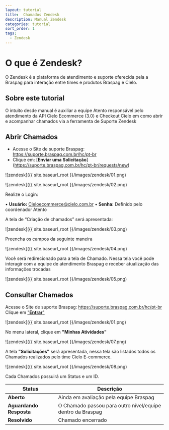 ```yaml
---
layout: tutorial
title:  Chamados Zendesk
description: Manual Zendesk
categories: tutorial
sort_order: 1
tags:
  - Zendesk
---
```


# O que é Zendesk?

O Zendesk é a plataforma de atendimento e suporte oferecida pela a Braspag para interação entre times e produtos Braspag e Cielo.

## Sobre este tutorial

O intuito desde manual é auxiliar a equipe Atento responsável pelo atendimento da API Cielo Ecommerce (3.0) e Checkout Cielo em como abrir e acompanhar chamados via a ferramenta de Suporte Zendesk

## Abrir Chamados

* Acesse o Site de suporte Braspag: <https://suporte.braspag.com.br/hc/pt-br>
* Clique em: [**Enviar uma Solicitação**] (https://suporte.braspag.com.br/hc/pt-br/requests/new)

![zendesk]({{ site.baseurl_root }}/images/zendesk/01.png)

![zendesk]({{ site.baseurl_root }}/images/zendesk/02.png)

Realize o Login:

• **Usuário:** Cieloecommerce@cielo.com.br
• **Senha:** Definido pelo coordenador Atento

A tela de “Criação de chamados” será apresentada:

![zendesk]({{ site.baseurl_root }}/images/zendesk/03.png)

Preencha os campos da seguinte maneira

![zendesk]({{ site.baseurl_root }}/images/zendesk/04.png)

Você será redirecionado para a tela de Chamado. Nessa tela você pode interagir com a equipe de atendimento Braspag e receber atualização das informações trocadas

![zendesk]({{ site.baseurl_root }}/images/zendesk/05.png)

## Consultar Chamados

Acesse o Site de suporte Braspag: <https://suporte.braspag.com.br/hc/pt-br>
Clique em ["**Entrar**"](https://suporte.braspag.com.br/hc/pt-br)

![zendesk]({{ site.baseurl_root }}/images/zendesk/01.png)

No menu lateral, clique em **"Minhas Atividades"**

![zendesk]({{ site.baseurl_root }}/images/zendesk/07.png)

A tela **"Solicitações"** será apresentada, nessa tela são listados todos os Chamados realizados pelo time Cielo E-commerce.

![zendesk]({{ site.baseurl_root }}/images/zendesk/08.png)

Cada Chamados possuirá um Status e um ID. 

| Status                  | Descrição                                                  |
|-------------------------|------------------------------------------------------------|
| **Aberto**              | Ainda em avaliação pela equipe Braspag                     |
| **Aguardando Resposta** | O Chamado passou para outro nível/equipe dentro da Braspag |
| **Resolvido**           | Chamado encerrado                                          |
